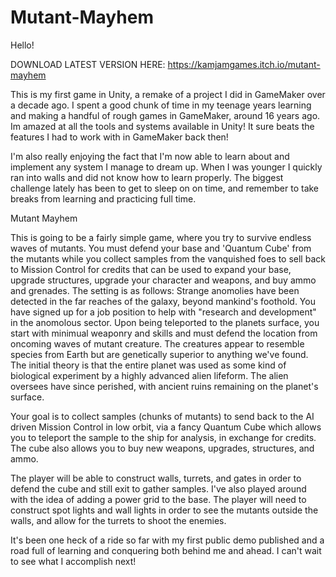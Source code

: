 # Mutant-Mayhem

Hello!

DOWNLOAD LATEST VERSION HERE: https://kamjamgames.itch.io/mutant-mayhem


This is my first game in Unity, a remake of a project I did in GameMaker over a decade ago.  I spent a good chunk of time in my teenage years learning and making a handful of rough games in GameMaker, around 16 years ago.  Im amazed at all the tools and systems available in Unity!  It sure beats the features I had to work with in GameMaker back then!

I'm also really enjoying the fact that I'm now able to learn about and implement any system I manage to dream up.  When I was younger I quickly ran into walls and did not know how to learn properly.  The biggest challenge lately has been to get to sleep on on time, and remember to take breaks from learning and practicing full time.


Mutant Mayhem

This is going to be a fairly simple game, where you try to survive endless waves of mutants.  You must defend your base and 'Quantum Cube' from the mutants while you collect samples from the vanquished foes to sell back to Mission Control for credits that can be used to expand your base, upgrade structures, upgrade your character and weapons, and buy ammo and grenades.  The setting is as follows:  Strange anomolies have been detected in the far reaches of the galaxy, beyond mankind's foothold.  You have signed up for a job position to help
with "research and development" in the anomolous sector.  Upon being teleported to the planets surface, you start with minimual weaponry and skills and must defend the location from oncoming waves of mutant creature.  The creatures appear to resemble species from Earth but are genetically superior to anything we've found.  The initial theory is that the entire planet was used as some kind of biological experiment by a highly advanced alien lifeform.  The alien oversees have since perished, with ancient ruins remaining on the planet's surface.  

Your goal is to collect samples (chunks of mutants) to send back to the AI driven Mission Control in low orbit, via a fancy Quantum Cube which allows you to teleport the sample to the ship for analysis, in exchange for credits.  The cube also allows you to buy new weapons, upgrades, 
structures, and ammo.

The player will be able to construct walls, turrets, and gates in order to defend the cube and still exit to gather samples.  I've also played around with the idea of adding a power grid to the base.  The player will need to construct spot lights and wall lights in order to see the mutants outside the walls, and allow for the turrets to shoot the enemies.

It's been one heck of a ride so far with my first public demo published and a road full of learning and conquering both behind me and ahead.  I can't wait to see what I accomplish next!


